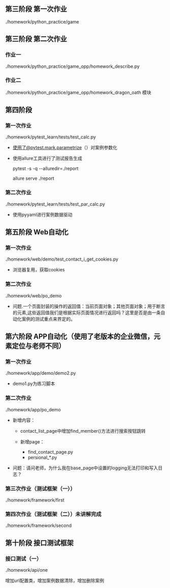 ## 第三阶段 第一次作业
./homework/python_practice/game

## 第三阶段 第二次作业

### 作业一
./homework/python_practice/game_opp/homework_describe.py

### 作业二
./homework/python_practice/game_opp/homework_dragon_oath 模块


## 第四阶段 

### 第一次作业

./homework/pytest_learn/tests/test_calc.py

- 使用了@pytest.mark.parametrize（）对案例参数化
- 使用allure工具进行了测试报告生成

    pytest -s -q --alluredir=./report
    
    allure serve ./report
    
### 第二次作业

./homework/pytest_learn/tests/test_par_calc.py

- 使用pyyaml进行案例数据驱动

## 第五阶段 Web自动化

### 第一次作业

./homework/web/demo/test_contact_i_get_cookies.py

- 浏览器复用，获取cookies

### 第二次作业
./homework/web/po_demo

- 问题.一个页面封装的操作的返回值：当前页面对象；其他页面对象；用于断言的元素,这些返回值我们是根据实际页面情况进行返回吗？这里是否是由一条自动化案例的测试重点来界定的。

## 第六阶段 APP自动化（使用了老版本的企业微信，元素定位与老师不同）

### 第一次作业

./homework/app/demo/demo2.py

- demo1.py为练习脚本

### 第二次作业

./homework/app/po_demo

- 新增内容：
    - contact_list_page中增加find_member()方法进行搜索按钮跳转
    
    - 新增page：
    
        - find_contact_page.py
        - persional_*.py

- 问题：请问老师，为什么我在base_page中设置的logging无法打印和写入日志？

### 第三次作业（测试框架（一））

./homework/framework/first

### 第四次作业（测试框架（二））未讲解完成

./homework/framework/second

## 第十阶段 接口测试框架

### 接口测试（一）

./homework/api/one

增加url配置类，增加案例数据清除，增加删除案例